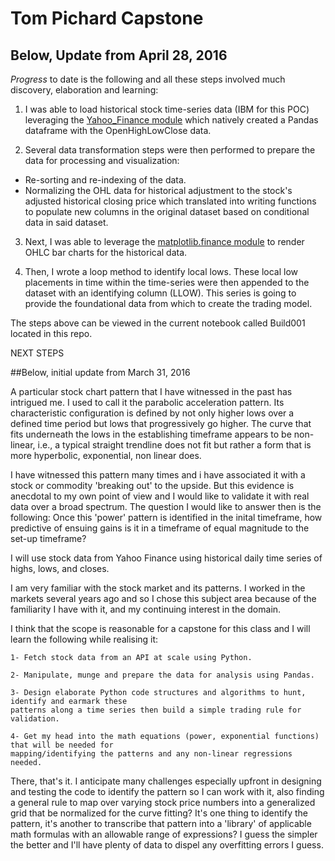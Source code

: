 # Tom Pichard Capstone

## Below, Update from April 28, 2016

_Progress_ to date is the following and all these steps involved much discovery, elaboration and learning:

1) I was able to load historical stock time-series data (IBM for this POC) leveraging the [Yahoo_Finance module]( https://pypi.python.org/pypi/yahoo-finance/1.2.1#usage-examples) which natively created a Pandas dataframe with the OpenHighLowClose data.

2) Several data transformation steps were then performed to prepare the data for processing and visualization:
 * Re-sorting and re-indexing of the data.
 * Normalizing the OHL data for historical adjustment to the stock's adjusted historical closing price which translated into writing functions to populate new columns in the original dataset based on conditional data in said dataset.

3) Next, I was able to leverage the [matplotlib.finance module](http://matplotlib.org/api/finance_api.html) to render OHLC bar charts for the historical data.

4) Then, I wrote a loop method to identify local lows. These local low placements in time within the time-series were then appended to the dataset with an identifying column (LLOW). This series is going to provide the foundational data from which to create the trading model.

The steps above can be viewed in the current notebook called Build001 located in this repo. 

NEXT STEPS



##Below, initial update from March 31, 2016

A particular stock chart pattern that I have witnessed in the past has intrigued me. I used to call it the parabolic acceleration pattern. Its characteristic configuration is defined by not only higher lows over a defined time period but lows that progressively go higher. The curve that fits underneath the lows in the establishing timeframe appears to be non- linear, i.e., a typical straight trendline does not fit but rather a form that is more  hyperbolic, exponential, non linear does.

I have witnessed this pattern many times and i have associated it with a stock or commodity 'breaking out' to the upside. But this evidence is anecdotal to my own point of view and I would like to validate it with real data over a broad spectrum. The question I would like to answer then is the following: Once this 'power' pattern is identified in the inital timeframe, how predictive of ensuing gains is it in a timeframe of equal magnitude to the set-up timeframe?

I will use stock data from Yahoo Finance using historical daily time series of highs, lows, and closes.

I am very familiar with the stock market and its patterns. I worked in the markets several years ago and so I chose this subject area because of the familiarity I have with it, and my continuing interest in the domain.

I think that the scope is reasonable for a capstone for this class and I will learn the following while realising it:

	1- Fetch stock data from an API at scale using Python.

	2- Manipulate, munge and prepare the data for analysis using Pandas.

	3- Design elaborate Python code structures and algorithms to hunt, identify and earmark these
	patterns along a time series then build a simple trading rule for validation.

	4- Get my head into the math equations (power, exponential functions) that will be needed for
	mapping/identifying the patterns and any non-linear regressions needed.

There, that's it. I anticipate many challenges especially upfront in designing and testing the code to identify the pattern so I can work with it, also finding a general rule to map over varying stock price numbers into a generalized grid that be normalized for the curve fitting? It's one thing to identify the pattern, it's another to transcribe that pattern into a 'library' of applicable math formulas with an allowable range of expressions? I guess the simpler the better and I'll have plenty of data to dispel any overfitting errors I guess.


	

